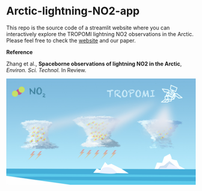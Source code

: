# Arctic-lightning-NO2-app

This repo is the source code of a streamlit website where you can interactively explore the TROPOMI lightning NO2 observations in the Arctic. Please feel free to check the [website](https://arctic-lightning-no2.streamlit.app/) and our paper.

**Reference**

Zhang et al., **Spaceborne observations of lightning NO2 in the Arctic**, *Environ. Sci. Technol.* In Review.

<a href="https://arctic-lightning-no2.streamlit.app/"><img src="https://github.com/zxdawn/Arctic-lightning-NO2-app/blob/main/imgs/homepage.jpg" width="700"></a>

